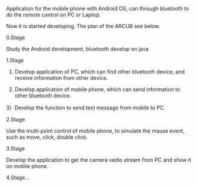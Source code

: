 Application for the mobile phone with Android OS, can through bluetooth to do the remote control on PC or Laptop.

Now it is started developing.
The plan of the ARCUB see below.

0.Stage

Study the Android development, bluetooth develop on java

1.Stage

1) Develop application of PC, which can find other bluetooth device, and receive information from other device.

2) Develop application of mobile phone, which can send information to other bluetooth device.

3）Develop the function to send text message from mobile to PC.


2.Stage

Use the multi-point control of mobile phone, to simulate the mause event, such as move, click, double click.

3.Stage

Develop the application to get the camera vedio stream from PC and show it on moblie phone.

4.Stage...